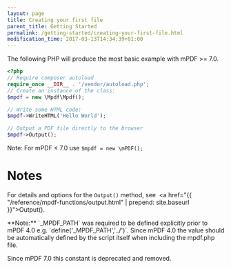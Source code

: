 ```yaml
---
layout: page
title: Creating your first file
parent_title: Getting Started
permalink: /getting-started/creating-your-first-file.html
modification_time: 2017-03-13T14:34:39+01:00
---
```

The following PHP will produce the most basic example with mPDF >= 7.0.

```php
<?php
// Require composer autoload
require_once __DIR__ . '/vendor/autoload.php';
// Create an instance of the class:
$mpdf = new \Mpdf\Mpdf();

// Write some HTML code:
$mpdf->WriteHTML('Hello World');

// Output a PDF file directly to the browser
$mpdf->Output();

```

Note: For mPDF < 7.0 use `$mpdf = new \mPDF();`

# Notes

For details and options for the `Output()` method, see 
<a href="{{ "/reference/mpdf-functions/output.html" | prepend: site.baseurl }}">Output()</a>.


<div class="alert alert-info" role="alert" markdown="1">
  **Note:** `_MPDF_PATH` was required to be defined explicitly prior to mPDF 4.0 e.g. `define('_MPDF_PATH','../')`.
  Since mPDF 4.0 the value should be automatically defined by the script itself when including the mpdf.php file.

  Since mPDF 7.0 this constant is deprecated and removed.
</div>

